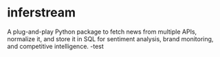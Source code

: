 # inferstream
A plug-and-play Python package to fetch news from multiple APIs, normalize it, and store it in SQL for sentiment analysis, brand monitoring, and competitive intelligence.
-test